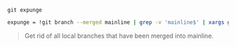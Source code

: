 
`git expunge`
```bash
expunge = !git branch --merged mainline | grep -v 'mainline$' | xargs git branch -d
```
> Get rid of all local branches that have been merged into mainline.
